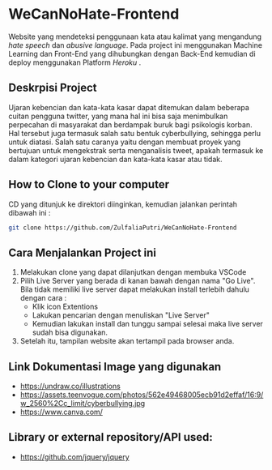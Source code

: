 # WeCanNoHate-Frontend
Website yang mendeteksi penggunaan kata atau kalimat yang mengandung <i>hate speech</i> dan <i>abusive language</i>. 
Pada project ini menggunakan Machine Learning dan Front-End yang dihubungkan dengan Back-End kemudian di deploy menggunakan Platform <i> Heroku </i>.

## Deskrpisi Project
<p> Ujaran kebencian dan kata-kata kasar dapat ditemukan dalam beberapa cuitan pengguna twitter, yang mana hal ini bisa saja menimbulkan perpecahan di masyarakat dan berdampak
buruk bagi psikologis korban. Hal tersebut juga termasuk salah satu bentuk cyberbullying, sehingga perlu untuk diatasi. Salah satu caranya yaitu dengan membuat proyek yang bertujuan
untuk mengekstrak serta menganalisis tweet, apakah termasuk ke dalam kategori ujaran kebencian dan kata-kata kasar atau tidak.</p>

## How to Clone to your computer
CD yang ditunjuk ke direktori diinginkan, kemudian jalankan perintah dibawah ini :

```bash
git clone https://github.com/ZulfaliaPutri/WeCanNoHate-Frontend
```

## Cara Menjalankan Project ini
1. Melakukan clone yang dapat dilanjutkan dengan membuka VSCode
2. Pilih Live Server yang berada di kanan bawah dengan nama "Go Live".  Bila tidak memiliki live server dapat melakukan install terlebih dahulu dengan cara :
   * Klik icon Extentions 
   * Lakukan pencarian dengan menuliskan "Live Server"
   * Kemudian lakukan install dan tunggu sampai selesai maka live server sudah bisa digunakan.
3. Setelah itu, tampilan website akan tertampil pada browser anda.

## Link Dokumentasi Image yang digunakan
  * https://undraw.co/illustrations
  * https://assets.teenvogue.com/photos/562e49468005ecb91d2effaf/16:9/w_2560%2Cc_limit/cyberbullying.jpg
  * https://www.canva.com/

## Library or external repository/API used:
* https://github.com/jquery/jquery
